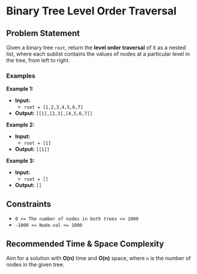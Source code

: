 # Binary Tree Level Order Traversal

## Problem Statement

Given a binary tree `root`, return the **level order traversal** of it as a nested list, where each sublist contains the values of nodes at a particular level in the tree, from left to right.

### Examples

**Example 1:**

- **Input:** 
  - `root = [1,2,3,4,5,6,7]`
- **Output:** `[[1],[2,3],[4,5,6,7]]`

**Example 2:**

- **Input:** 
  - `root = [1]`
- **Output:** `[[1]]`

**Example 3:**

- **Input:** 
  - `root = []`
- **Output:** `[]`

## Constraints

- `0 <= The number of nodes in both trees <= 1000`
- `-1000 <= Node.val <= 1000`

## Recommended Time & Space Complexity

Aim for a solution with **O(n)** time and **O(n)** space, where `n` is the number of nodes in the given tree.

